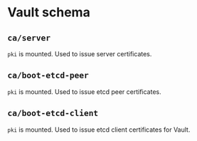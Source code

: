 Vault schema
============

## `ca/server`

`pki` is mounted.
Used to issue server certificates.

## `ca/boot-etcd-peer`

`pki` is mounted.
Used to issue etcd peer certificates.

## `ca/boot-etcd-client`

`pki` is mounted.
Used to issue etcd client certificates for Vault.
